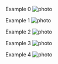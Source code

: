 Example 0
![photo]()

Example 1
![photo]()

Example 2
![photo]()

Example 3
![photo]()

Example 4
![photo]()

